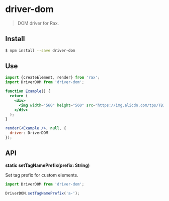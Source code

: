 # driver-dom

> DOM driver for Rax.

## Install

```bash
$ npm install --save driver-dom
```

## Use

```jsx
import {createElement, render} from 'rax';
import DriverDOM from 'driver-dom';

function Example() {
  return (
    <div>
      <img width="560" height="560" src="https://img.alicdn.com/tps/TB1z.55OFXXXXcLXXXXXXXXXXXX-560-560.jpg" />
    </div>
  );
}

render(<Example />, null, {
  driver: DriverDOM
});
```

## API

**static setTagNamePrefix(prefix: String)**

Set tag prefix for custom elements.

```js
import DriverDOM from 'driver-dom';

DriverDOM.setTagNamePrefix('a-');
```




